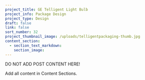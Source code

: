 ```yaml
---
project_title: GE Telligent Light Bulb
project_info: Package Design
project_type: Design
draft: false
link: false
sort_number: 32
project_thumbnail_image: /uploads/telligentpackaging-thumb.jpg
content_section:
  - section_text_markdown:
    section_image:
---
```



DO NOT ADD POST CONTENT HERE!

Add all content in Content Sections.